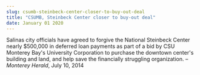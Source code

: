 ```yaml
---
slug: csumb-steinbeck-center-closer-to-buy-out-deal
title: "CSUMB, Steinbeck Center closer to buy-out deal"
date: January 01 2020
---
```


 
<p>
  Salinas city officials have agreed to forgive the National Steinbeck Center
  nearly $500,000 in deferred loan payments as part of a bid by CSU Monterey
  Bay's University Corporation to purchase the downtown center's building and
  land, and help save the financially struggling organization. –
  <em>Monterey Herald</em>, July 10, 2014
</p>
 

